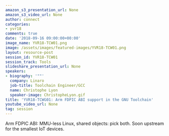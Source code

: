 ```yaml
---
amazon_s3_presentation_url: None
amazon_s3_video_url: None
author: connect
categories:
- yvr18
comments: true
date: '2018-09-16 09:00:00+00:00'
image_name: YVR18-TCW01.png
image: /assets/images/featured-images/YVR18-TCW01.png
layout: resource-post
session_id: YVR18-TCW01
session_track: Tools
slideshare_presentation_url: None
speakers:
- biography: '""'
  company: Linaro
  job-title: Toolchain Engineer/GCC
  name: Christophe Lyon
  speaker-image: ChristopheLyon.gif
title: 'YVR18-TCWG01: Arm FDPIC ABI support in the GNU Toolchain'
youtube_video_url: None
tag: session
---
```


Arm FDPIC ABI: MMU-less Linux, shared objects: pick both.
Soon upstream for the smallest IoT devices.